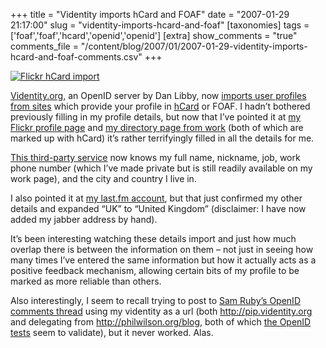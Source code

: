 +++
title = "Videntity imports hCard and FOAF"
date = "2007-01-29 21:17:00"
slug = "videntity-imports-hcard-and-foaf"
[taxonomies]
tags = ['foaf','foaf','hcard','openid','openid']
[extra]
show_comments = "true"
comments_file = "/content/blog/2007/01/2007-01-29-videntity-imports-hcard-and-foaf-comments.csv"
+++

[![Flickr hCard import](http://farm1.static.flickr.com/131/373767865_2e399159f2_m.jpg)](http://www.flickr.com/photos/pip/373767865/ "Flickr hCard import")

[Videntity.org](http://videntity.org), an OpenID server by Dan Libby, now [imports user profiles from sites](http://wiki.www.videntity.org/wiki/Importing_Remote_User_Profile) which provide your profile in [hCard](http://microformats.org/wiki/hcard) or FOAF. I hadn’t bothered previously filling in my profile details, but now that I’ve pointed it at [my Flickr profile page](http://www.flickr.com/people/pip/) and [my directory page from work](http://www.bath.ac.uk/person/819130) (both of which are marked up with hCard) it’s rather terrifyingly filled in all the details for me.

[This third-party service](http://pip.videntity.org/) now knows my full name, nickname, job, work phone number (which I’ve made private but is still readily available on my work page), and the city and country I live in.

I also pointed it at [my last.fm account](http://www.last.fm/user/pipthepixie), but that just confirmed my other details and expanded “UK” to “United Kingdom” (disclaimer: I have now added my jabber address by hand).

It’s been interesting watching these details import and just how much overlap there is between the information on them – not just in seeing how many times I’ve entered the same information but how it actually acts as a positive feedback mechanism, allowing certain bits of my profile to be marked as more reliable than others.

Also interestingly, I seem to recall trying to post to [Sam Ruby’s OpenID comments thread](http://www.intertwingly.net/blog/2007/01/03/OpenID-for-non-SuperUsers) using my videntity as a url (both http://pip.videntity.org and delegating from http://philwilson.org/blog, both of which [the OpenID tests](http://www.openidenabled.com/resources/openid-test/) seem to validate), but it never worked. Alas.
